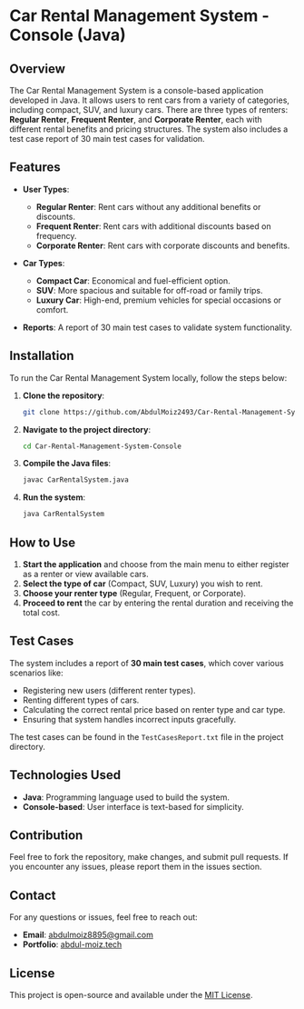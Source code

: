 # Car Rental Management System - Console (Java)

## Overview

The Car Rental Management System is a console-based application developed in Java. It allows users to rent cars from a variety of categories, including compact, SUV, and luxury cars. There are three types of renters: **Regular Renter**, **Frequent Renter**, and **Corporate Renter**, each with different rental benefits and pricing structures. The system also includes a test case report of 30 main test cases for validation.

## Features

- **User Types**:
  - **Regular Renter**: Rent cars without any additional benefits or discounts.
  - **Frequent Renter**: Rent cars with additional discounts based on frequency.
  - **Corporate Renter**: Rent cars with corporate discounts and benefits.

- **Car Types**:
  - **Compact Car**: Economical and fuel-efficient option.
  - **SUV**: More spacious and suitable for off-road or family trips.
  - **Luxury Car**: High-end, premium vehicles for special occasions or comfort.

- **Reports**: A report of 30 main test cases to validate system functionality.

## Installation

To run the Car Rental Management System locally, follow the steps below:

1. **Clone the repository**:
   ```bash
   git clone https://github.com/AbdulMoiz2493/Car-Rental-Management-System-Console.git
   ```

2. **Navigate to the project directory**:
   ```bash
   cd Car-Rental-Management-System-Console
   ```

3. **Compile the Java files**:
   ```bash
   javac CarRentalSystem.java
   ```

4. **Run the system**:
   ```bash
   java CarRentalSystem
   ```

## How to Use

1. **Start the application** and choose from the main menu to either register as a renter or view available cars.
2. **Select the type of car** (Compact, SUV, Luxury) you wish to rent.
3. **Choose your renter type** (Regular, Frequent, or Corporate).
4. **Proceed to rent** the car by entering the rental duration and receiving the total cost.

## Test Cases

The system includes a report of **30 main test cases**, which cover various scenarios like:
- Registering new users (different renter types).
- Renting different types of cars.
- Calculating the correct rental price based on renter type and car type.
- Ensuring that system handles incorrect inputs gracefully.

The test cases can be found in the `TestCasesReport.txt` file in the project directory.

## Technologies Used

- **Java**: Programming language used to build the system.
- **Console-based**: User interface is text-based for simplicity.

## Contribution

Feel free to fork the repository, make changes, and submit pull requests. If you encounter any issues, please report them in the issues section.

## Contact

For any questions or issues, feel free to reach out:

- **Email**: [abdulmoiz8895@gmail.com](mailto:abdulmoiz8895@gmail.com)
- **Portfolio**: [abdul-moiz.tech](https://abdul-moiz.tech)

## License

This project is open-source and available under the [MIT License](LICENSE).
